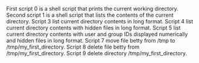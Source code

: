 First script 0 is a shell script that prints the current working directory.
Second script 1 is a shell script that lists the contents of the current directory.
Script 3 list current directory contents in long format.
Script 4 list current directory contents with hidden files in long format.
Script 5 list current directory contents with user and group IDs displayed numerically and hidden files in long format.
Script 7 move file betty from /tmp to /tmp/my_first_directory.
Script 8 delete file betty from /tmp/my_first_directory.
Script 9 delete directory /tmp/my_first_directory.
